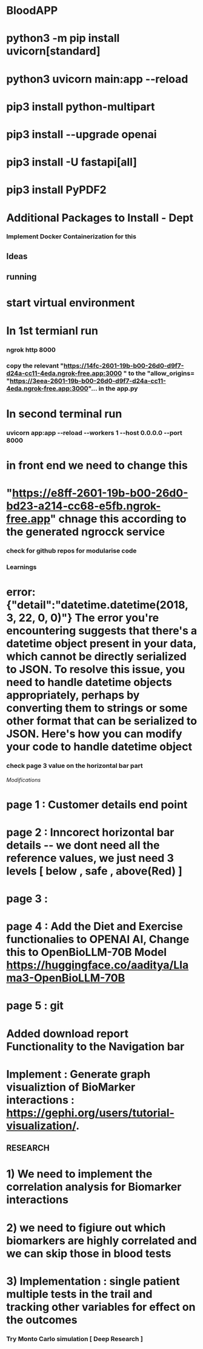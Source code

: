 # BloodAPP


# python3 -m pip install  uvicorn[standard]
# python3 uvicorn main:app --reload
# pip3 install python-multipart
# pip3 install --upgrade openai
# pip3 install -U fastapi[all]
# pip3 install PyPDF2

# Additional Packages to Install - Dept

### Implement Docker Containerization for this 

## Ideas


## running 
# start virtual environment
 
# In 1st termianl run 
### ngrok http 8000
### copy the relevant "https://14fc-2601-19b-b00-26d0-d9f7-d24a-cc11-4eda.ngrok-free.app:3000 "  to the "allow_origins= "https://3eea-2601-19b-b00-26d0-d9f7-d24a-cc11-4eda.ngrok-free.app:3000"... in the app.py



# In second terminal run 
### uvicorn app:app --reload --workers 1 --host 0.0.0.0 --port 8000

# in front end we need to change this 

# "https://e8ff-2601-19b-b00-26d0-bd23-a214-cc68-e5fb.ngrok-free.app" chnage this according to the generated ngrocck service


### check for github repos for modularise code


### Learnings

# error:  {"detail":"datetime.datetime(2018, 3, 22, 0, 0)"} The error you're encountering suggests that there's a datetime object present in your data, which cannot be directly serialized to JSON. To resolve this issue, you need to handle datetime objects appropriately, perhaps by converting them to strings or some other format that can be serialized to JSON. Here's how you can modify your code to handle datetime object



### check page 3 value on the horizontal bar part

###### Modifications

# page 1 : Customer details end point
# page 2 : Inncorect horizontal bar details -- we dont need all the reference values, we just need 3 levels [ below , safe , above(Red) ]
# page 3 : 
# page 4 : Add the Diet and Exercise functionalies to OPENAI AI, Change this to OpenBioLLM-70B Model https://huggingface.co/aaditya/Llama3-OpenBioLLM-70B
# page 5 : git 
# Added download report Functionality to the Navigation bar

# Implement : Generate graph visualiztion of BioMarker interactions :  https://gephi.org/users/tutorial-visualization/.

## RESEARCH
# 1) We need to implement the correlation analysis for Biomarker interactions
# 2) we need to figiure out which biomarkers are highly correlated and we can skip those in blood tests
# 3) Implementation : single patient multiple tests in the trail and tracking other variables for effect on the outcomes

### Try Monto Carlo simulation [ Deep Research ]


